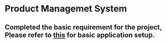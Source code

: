 # Product Managemet System

## Completed the basic requirement for the project, Please refer to [this](../Apil_PMS/Why.txt) for basic application setup.
